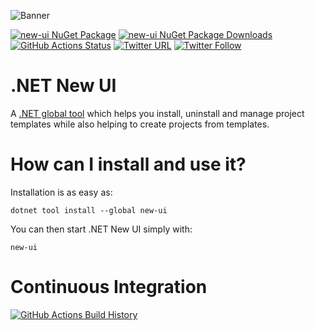 ![Banner](Images/Banner.png)

[![new-ui NuGet Package](https://img.shields.io/nuget/v/new-ui.svg)](https://www.nuget.org/packages/new-ui/) [![new-ui NuGet Package Downloads](https://img.shields.io/nuget/dt/new-ui)](https://www.nuget.org/packages/new-ui) [![GitHub Actions Status](https://github.com/ligershark/dotnet-new-ui/workflows/Build/badge.svg?branch=main)](https://github.com/ligershark/dotnet-new-ui/actions) [![Twitter URL](https://img.shields.io/twitter/url/http/shields.io.svg?style=social)](https://twitter.com/RehanSaeedUK) [![Twitter Follow](https://img.shields.io/twitter/follow/rehansaeeduk.svg?style=social&label=Follow)](https://twitter.com/RehanSaeedUK)

# .NET New UI

A [.NET global tool](https://docs.microsoft.com/en-us/dotnet/core/tools/global-tools) which helps you install, uninstall and manage project templates while also helping to create projects from templates.

# How can I install and use it?

Installation is as easy as:

`dotnet tool install --global new-ui`

You can then start .NET New UI simply with:

`new-ui`

# Continuous Integration

[![GitHub Actions Build History](https://buildstats.info/github/chart/ligershark/dotnet-new-ui?branch=main&includeBuildsFromPullRequest=false)](https://github.com/ligershark/dotnet-new-ui/actions)



